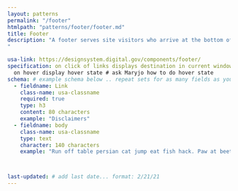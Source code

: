 ```yaml
---
layout: patterns
permalink: "/footer"
htmlpath: "patterns/footer/footer.md"
title: Footer
description: "A footer serves site visitors who arrive at the bottom of a page without finding what they want.
" 

usa-link: https://designsystem.digital.gov/components/footer/
specification: on click of links displays destination in current window <br /><br />
  on hover display hover state # ask Maryjo how to do hover state 
schema: # example schema below .. repeat sets for as many fields as you have
  - fieldname: Link
    class-name: usa-classname
    required: true
    type: h3
    content: 80 characters
    example: "Disclaimers"
  - fieldname: body
    class-name: usa-classname
    type: text
    character: 140 characters
    example: "Run off table persian cat jump eat fish hack. Paw at beetle and eat it before it gets away demand"



last-updated: # add last date... format: 2/21/21
---
```

<!--- if extra information is needed for this pattern, write here in Markdown. -->
<!--- to learn markdown format go to https://docs.github.com/en/github/writing-on-github/basic-writing-and-formatting-syntax -->


